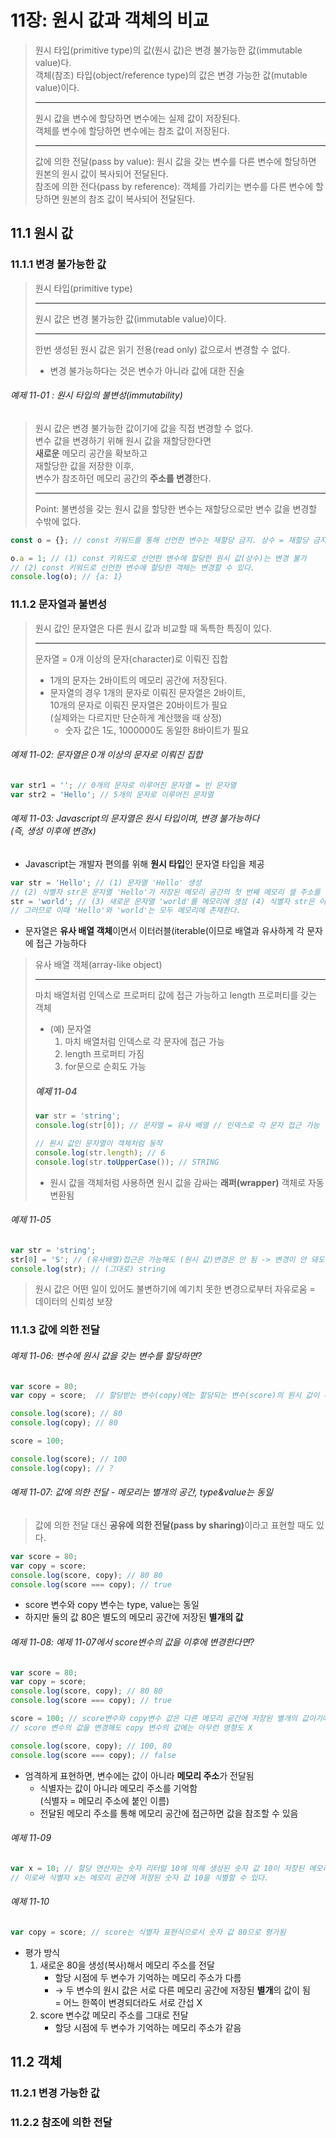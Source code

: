 # 11장: 원시 값과 객체의 비교
> 원시 타입(primitive type)의 값(원시 값)은 변경 불가능한 값(immutable value)다.<br>
> 객체(참조) 타입(object/reference type)의 값은 변경 가능한 값(mutable value)이다.
> ***
> 원시 값을 변수에 할당하면 변수에는 실제 값이 저장된다.<br>
> 객체를 변수에 할당하면 변수에는 참조 값이 저장된다.
> ***
> 값에 의한 전달(pass by value): 원시 값을 갖는 변수를 다른 변수에 할당하면 원본의 원시 값이 복사되어 전달된다.<br>
> 참조에 의한 전다(pass by reference): 객체를 가리키는 변수를 다른 변수에 할당하면 원본의 참조 값이 복사되어 전달된다.

## 11.1 원시 값
### 11.1.1 변경 불가능한 값
> 원시 타입(primitive type)
> ***
> 원시 값은 변경 불가능한 값(immutable value)이다.
> ***
> 한번 생성된 원시 값은 읽기 전용(read only) 값으로서 변경할 수 없다.
> * 변경 불가능하다는 것은 변수가 아니라 값에 대한 진술

###### 예제 11-01 : 원시 타입의 불변성(immutability)
> 원시 값은 변경 불가능한 값이기에 값을 직접 변경할 수 없다.<br>
> 변수 값을 변경하기 위해 원시 값을 재할당한다면<br>**새로운** 메모리 공간을 확보하고<br>재할당한 값을 저장한 이후,<br>변수가 참조하던 메모리 공간의 **주소를 변경**한다.
> ***
> Point: 불변성을 갖는 원시 값을 할당한 변수는 재할당으로만 변수 값을 변경할 수밖에 없다.
```Javascript
const o = {}; // const 키워드를 통해 선언한 변수는 재할당 금지. 상수 = 재할당 금지 변수

o.a = 1; // (1) const 키워드로 선언한 변수에 할당한 원시 값(상수)는 변경 불가
// (2) const 키워드로 선언한 변수에 할당한 객체는 변경할 수 있다.
console.log(o); // {a: 1}
```

### 11.1.2 문자열과 불변성

> 원시 값인 문자열은 다른 원시 값과 비교할 때 독특한 특징이 있다.
> ***
> 문자열 = 0개 이상의 문자(character)로 이뤄진 집합
> * 1개의 문자는 2바이트의 메모리 공간에 저장된다.
> * 문자열의 경우 1개의 문자로 이뤄진 문자열은 2바이트,<br>10개의 문자로 이뤄진 문자열은 20바이트가 필요<br>(실제와는 다르지만 단순하게 계산했을 때 상정)
>   * 숫자 값은 1도, 1000000도 동일한 8바이트가 필요

###### 예제 11-02: 문자열은 0개 이상의 문자로 이뤄진 집합
```Javascript
var str1 = ''; // 0개의 문자로 이루어진 문자열 = 빈 문자열
var str2 = 'Hello'; // 5개의 문자로 이루어진 문자열
```

###### 예제 11-03: Javascript의 문자열은 원시 타입이며, 변경 불가능하다<br>(즉, 생성 이후에 변경x)
* Javascript는 개발자 편의를 위해 **원시 타입**인 문자열 타입을 제공

```Javascript
var str = 'Hello'; // (1) 문자열 'Hello' 생성 
// (2) 식별자 str은 문자열 'Hello'가 저장된 메모리 공간의 첫 번째 메모리 셀 주소를 가리킴
str = 'world'; // (3) 새로운 문자열 'world'를 메모리에 생성 (4) 식별자 str은 이것을(주소를) 가리킨다
// 그러므로 이때 'Hello'와 'world'는 모두 메모리에 존재한다.
```

* 문자열은 **유사 배열 객체**이면서 이터러블(iterable(이므로 배열과 유사하게 각 문자에 접근 가능하다

> 유사 배열 객체(array-like object)
> ***
> 마치 배열처럼 인덱스로 프로퍼티 값에 접근 가능하고 length 프로퍼티를 갖는 객체
> * (예) 문자열
>   1. 마치 배열처럼 인덱스로 각 문자에 접근 가능
>   2. length 프로퍼티 가짐
>   3. for문으로 순회도 가능
> ##### 예제 11-04
> ```Javascript
> var str = 'string';
> console.log(str[0]); // 문자열 = 유사 배열 // 인덱스로 각 문자 접근 가능
> 
> // 원시 값인 문자열이 객체처럼 동작
> console.log(str.length); // 6
> console.log(str.toUpperCase()); // STRING
> ```
> * 원시 값을 객체처럼 사용하면 원시 값을 감싸는 **래퍼(wrapper)** 객체로 자동 변환됨

###### 예제 11-05
```Javascript
var str = 'string';
str[0] = 'S'; // (유사배열)접근은 가능해도 (원시 값)변경은 안 됨 -> 변경이 안 돼도 에러X
console.log(str); // (그대로) string
```

> 원시 값은 어떤 일이 있어도 불변하기에 예기치 못한 변경으로부터 자유로움 = 데이터의 신뢰성 보장

### 11.1.3 값에 의한 전달

###### 예제 11-06: 변수에 원시 값을 갖는 변수를 할당하면?
```Javascript
var score = 80;
var copy = score;  // 할당받는 변수(copy)에는 할당되는 변수(score)의 원시 값이 복사되어 전달됨

console.log(score); // 80
console.log(copy); // 80

score = 100;

console.log(score); // 100
console.log(copy); // ?
```

###### 예제 11-07: 값에 의한 전달 - 메모리는 별개의 공간, type&value는 동일
> 값에 의한 전달 대신 <b>공유에 의한 전달(pass by sharing)</b>이라고 표현할 때도 있다.

```Javascript
var score = 80;
var copy = score;
console.log(score, copy); // 80 80 
console.log(score === copy); // true
```
* score 변수와 copy 변수는 type, value는 동일
* 하지만 둘의 값 80은 별도의 메모리 공간에 저장된 **별개의 값**

###### 예제 11-08: 예제 11-07에서 score변수의 값을 이후에 변경한다면?
```Javascript
var score = 80;
var copy = score;
console.log(score, copy); // 80 80
console.log(score === copy); // true

score = 100; // score변수와 copy변수 값은 다른 메모리 공간에 저장된 별개의 값이기에,
// score 변수의 값을 변경해도 copy 변수의 값에는 아무런 영향도 X

console.log(score, copy); // 100, 80
console.log(score === copy); // false
```

* 엄격하게 표현하면, 변수에는 값이 아니라 **메모리 주소**가 전달됨
  * 식별자는 값이 아니라 메모리 주소를 기억함<br>(식별자 = 메모리 주소에 붙인 이름)
  * 전달된 메모리 주소를 통해 메모리 공간에 접근하면 값을 참조할 수 있음

###### 예제 11-09

```Javascript
var x = 10; // 할당 연산자는 숫자 리터럴 10에 의해 생성된 숫자 값 10이 저장된 메모리 공간의 주소를 전달한다. 
// 이로써 식별자 x는 메모리 공간에 저장된 숫자 값 10을 식별할 수 있다.
```

###### 예제 11-10
```Javascript
var copy = score; // score는 식별자 표현식으로서 숫자 값 80으로 평가됨
```
* 평가 방식
  1. 새로운 80을 생성(복사)해서 메모리 주소를 전달
     * 할당 시점에 두 변수가 기억하는 메모리 주소가 다름
     * → 두 변수의 원시 값은 서로 다른 메모리 공간에 저장된 **별개**의 값이 됨<br>= 어느 한쪽이 변경되더라도 서로 간섭 X
  2. score 변수값 메모리 주소를 그대로 전달
     * 할당 시점에 두 변수가 기억하는 메모리 주소가 같음 

## 11.2 객체
### 11.2.1 변경 가능한 값
### 11.2.2 참조에 의한 전달